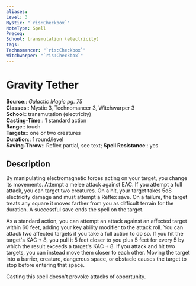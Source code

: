 ```yaml
---
aliases: 
Level: 3
Mystic: "`ris:Checkbox`"
NoteType: Spell
Precog: 
School: transmutation (electricity)
tags: 
Technomancer: "`ris:Checkbox`"
Witchwarper: "`ris:Checkbox`"
---
```


# Gravity Tether

**Source**:: _Galactic Magic pg. 75_  
**Classes**:: Mystic 3, Technomancer 3, Witchwarper 3  
**School**:: transmutation (electricity)  
**Casting-Time**:: 1 standard action  
**Range**:: touch  
**Targets**:: one or two creatures  
**Duration**:: 1 round/level  
**Saving-Throw**:: Reflex partial, see text;
**Spell Resistance**:: yes

## Description

By manipulating electromagnetic forces acting on your target, you change its movements. Attempt a melee attack against EAC. If you attempt a full attack, you can target two creatures. On a hit, your target takes 5d8 electricity damage and must attempt a Reflex save. On a failure, the target treats any square it moves farther from you as difficult terrain for the duration. A successful save ends the spell on the target.

As a standard action, you can attempt an attack against an affected target within 60 feet, adding your key ability modifier to the attack roll. You can attack two affected targets if you take a full action to do so. If you hit the target's KAC + 8, you pull it 5 feet closer to you plus 5 feet for every 5 by which the result exceeds a target's KAC + 8. If you attack and hit two targets, you can instead move them closer to each other. Moving the target into a barrier, creature, dangerous space, or obstacle causes the target to stop before entering that space.

Casting this spell doesn't provoke attacks of opportunity.

